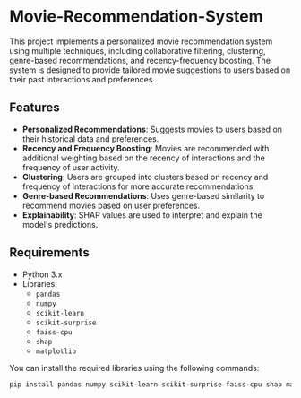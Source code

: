 # Movie-Recommendation-System

This project implements a personalized movie recommendation system using multiple techniques, including collaborative filtering, clustering, genre-based recommendations, and recency-frequency boosting. The system is designed to provide tailored movie suggestions to users based on their past interactions and preferences.

## Features

- **Personalized Recommendations**: Suggests movies to users based on their historical data and preferences.
- **Recency and Frequency Boosting**: Movies are recommended with additional weighting based on the recency of interactions and the frequency of user activity.
- **Clustering**: Users are grouped into clusters based on recency and frequency of interactions for more accurate recommendations.
- **Genre-based Recommendations**: Uses genre-based similarity to recommend movies based on user preferences.
- **Explainability**: SHAP values are used to interpret and explain the model's predictions.

## Requirements

- Python 3.x
- Libraries: 
  - `pandas`
  - `numpy`
  - `scikit-learn`
  - `scikit-surprise`
  - `faiss-cpu`
  - `shap`
  - `matplotlib`

You can install the required libraries using the following commands:

```bash
pip install pandas numpy scikit-learn scikit-surprise faiss-cpu shap matplotlib
